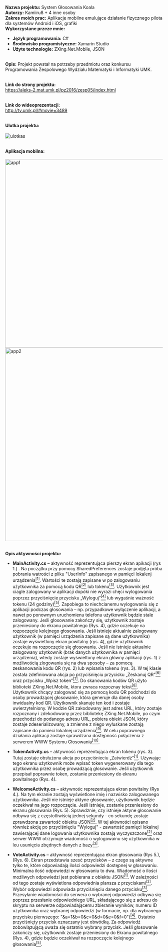 <b>Nazwa projektu:</b> System Głosowania Koala<br/>
<b>Autorzy:</b> Kamiiru8 + 4 inne osoby<br/>
<b>Zakres moich prac:</b> Aplikacje mobilne emulujące działanie fizycznego pilota dla systemów Android i iOS, grafiki<br/>
<b>Wykorzystane przeze mnie:</b><br/>
- <b>Język programowania:</b> C#<br/>
- <b>Środowisko programistyczne:</b> Xamarin Studio<br/>
- <b>Użyte technologie:</b> ZXing.Net.Mobile, JSON<br/><br/>


<b>Opis:</b> Projekt powstał na potrzeby przedmiotu oraz konkursu Programowania Zespołowego Wydziału Matematyki i Informatyki UMK.<br/><br/>

<b>Link do strony projektu:</b><br/>
https://aleks-2.mat.umk.pl/pz2016/zesp05/index.html<br/><br/>

<b>Link do wideoprezentacji:</b><br/>
http://tv.umk.pl/#movie=3489
<br/><br/>

<b>Ulotka projektu:</b><br/><br/>
![ulotkas](https://user-images.githubusercontent.com/29763402/28135223-be9fbd58-6745-11e7-8be8-9c4dd288f13f.jpg)
<br/><br/>

<b>Aplikacja mobilna:</b><br/><br/>
<img width="600" alt="app1" src="https://user-images.githubusercontent.com/29763402/28137008-f5b48804-674b-11e7-9c93-122d21fc4489.png">
<img width="615" alt="app2" src="https://user-images.githubusercontent.com/29763402/28136906-89694356-674b-11e7-94e1-f3d15756c606.png">
<br/><br/>

<b>Opis aktywności projektu:</b><br/>
- <b>MainActivity.cs</b> – aktywność reprezentująca pierszy ekran apikacji (rys 1.) . Na początku przy pomocy SharedPreferences zostaje podjęta próba pobrania watrości z pliku "UserInfo" zapisanego w pamięci lokalenj urządzenia<a target="_blank" href="https://github.com/Kamiiru8/SystemGlosowaniaKoala/blob/master/MainActivity.cs#L31-#L35"><sup>[1]</sup></a>. Wartości te zostają zapisane w po zalogowaniu użytkownika za pomocą kodu QR<a target="_blank" href="https://github.com/Kamiiru8/SystemGlosowaniaKoala/blob/master/MainActivity.cs#L80-#L86"><sup>[2]</sup></a> lub tokenu<a target="_blank" href="https://github.com/Kamiiru8/SystemGlosowaniaKoala/blob/master/TokenActivity.cs#L55-#L60"><sup>[3]</sup></a>. Użytkownik jest ciagle zalogowany w aplikacji dopóki nie wyrazi chęci wylogowania poprzez przyciśnięcie przycisku „Wyloguj”<a target="_blank" href="https://github.com/Kamiiru8/SystemGlosowaniaKoala/blob/master/WelcomeActivity.cs#L67-#L94"><sup>[4]</sup></a> lub wygaśnie ważność tokenu (24 godziny)<a target="_blank" href="https://github.com/Kamiiru8/SystemGlosowaniaKoala/blob/master/MainActivity.cs#L37-#L45"><sup>[5]</sup></a>. Zapobiega to niechcianemu wylogowaniu się z aplikacji podczas głosowania – np. przypadkowe wyłączenie aplikacji, a nawet po ponownym uruchomienu telefonu użytkownik będzie stale zalogowany. Jeśli głosowanie zakończy się, użytkownik zostaje przeniesiony do ekranu powitalnego (Rys. 4), gdzie oczekuje na rozpoczęcie kolejnego głosowania.
Jeśli istnieje aktualnie zalogowany użytkownik (w pamięci urządzenia zapisane są dane użytkownika) zostaje wyświetlony ekran powitalny (rys. 4), gdzie użytkownik oczekuje na rozpoczęcie się głosowania.
Jeśli nie istnieje aktualnie zalogowany użytkownik (brak danych użytkownika w pamięci urządzenia), wtedy zostaje wyświeltony ekran główny aplikacji (rys. 1) z możliwością zlogowania się na dwa sposoby – za pomocą zeskanowania kodu QR (rys. 2) lub wpisania tokenu (rys. 3). W tej klasie została zdefiniowana akcja po przyciśnięciu przycisku „Zeskanuj QR”<a target="_blank" href="https://github.com/Kamiiru8/SystemGlosowaniaKoala/blob/master/MainActivity.cs#L64-#L107"><sup>[6]</sup></a> oraz przycisku „Wpisz token”<a target="_blank" href="https://github.com/Kamiiru8/SystemGlosowaniaKoala/blob/master/MainActivity.cs#L109-#L110"><sup>[7]</sup></a>. Do skanowania kodów QR użyto biblioteki ZXing.Net.Mobile, ktora zwraca rozpoznay tekst<a target="_blank" href="https://github.com/Kamiiru8/SystemGlosowaniaKoala/blob/master/MainActivity.cs#L66-#L67"><sup>[8]</sup></a>. Użytkownik chcący zalogować się za pomocą kodu QR podchodzi do osoby prowadzącej głosowanie, która generuje dla danej osoby inwidualny kod QR. Użytkownik skanuje ten kod i zostaje uwierzytelniony. W kodzie QR zakodowany jest adres URL, który zostaje rozpoznany i zdekodowany przez bibliotekę ZXing.Net.Mobile, po czym przechodzi do podanego adresu URL, pobiera obiekt JSON, który zostaje zdeserializowany, a zmienne z niego wyłuskane zostają zapisane do pamieci lokalnej urządzenia<a target="_blank" href="https://github.com/Kamiiru8/SystemGlosowaniaKoala/blob/master/MainActivity.cs#L72-#L86"><sup>[9]</sup></a>. W celu poprawnego działania aplikacji zostaje sprawdzana dostępność połączenia z serwerem WWW Systemu Głosowania<a target="_blank" href="https://github.com/Kamiiru8/SystemGlosowaniaKoala/blob/master/MainActivity.cs#L129-#L144"><sup>[10]</sup></a>.

- <b>TokenActivity.cs</b> – aktywność reprezentująca ekran tokenu (rys. 3). Tutaj zostaje obsłużona akcja po przyciśnieciu „Zatwierdź”<a target="_blank" href="https://github.com/Kamiiru8/SystemGlosowaniaKoala/blob/master/TokenActivity.cs#L40-#L82"><sup>[1]</sup></a>. Używając tego ekranu użytkownik może wpisać token wygenerowany dla tego użytkownika przez osobę prowadzącą głosowanie. Jeśli użytkownik przepisał poprawnie token, zostanie przeniesiony do ekranu powitalnego (Rys. 4).

- <b>WelcomeActivity.cs</b> – aktywnośc reprezentująca ekran powitalny (Rys 4.). Na tym ekranie zostają wyświetlone imię i nazwisko zalogowanego użytkownika. Jeśli nie istnieje aktyne głosowanie, użytkownik będzie oczekiwał na jego rozpoczęcie. Jeśli istnieje, zostanie przeniesiony do ekranu głosowania (Rys. 5). 
Sprawdznie, czy istnieje aktyne głosowanie odbywa się z częstotliwiścią jednej sekundy - co sekundę zostaje zprawdzona zawartość obiektu JSON<a target="_blank" href="https://github.com/Kamiiru8/SystemGlosowaniaKoala/blob/master/WelcomeActivity.cs#L103-#L129"><sup>[2]</sup></a>. W tej aktwności opisano również akcję po przyciśnięciu "Wyloguj" - zawartość pamięci lokalnej zawierającej dane logowania użytkownika zostają wyczyszczone<a target="_blank" href="https://github.com/Kamiiru8/SystemGlosowaniaKoala/blob/master/WelcomeActivity.cs#L74-#L80"><sup>[2]</sup></a> oraz serwer WWW otrzymuje wiadomość o wylogowainu się użytkownika w leu usunięcia zbędnych danych z bazy<a target="_blank" href="https://github.com/Kamiiru8/SystemGlosowaniaKoala/blob/master/WelcomeActivity.cs#L82-#L83"><sup>[3]</sup></a>.
- <b>VoteActivity.cs</b> – aktywność reprezentująca ekran głosowania (Rys 5.), (Rys. 6). Ekran przedstawia szesć przycisków – z czego są aktywne tylko te, które odpowiadają ilości odpowiedzi dostępnej w głosowaniu. Minimalna ilość odpowiedzi w głosowaniu to dwa. Wiadomość o ilości możliwych odpowiedzi jest pobierana z obiektu JSON<a target="_blank" href="https://github.com/Kamiiru8/SystemGlosowaniaKoala/blob/master/VoteActivity.cs#L61-#L64"><sup>[1]</sup></a>. W zależności od tego zostaje wyświetlona odpowiednia plansza z przyciskami<a target="_blank" href="https://github.com/Kamiiru8/SystemGlosowaniaKoala/blob/master/VoteActivity.cs#L66-#L68"><sup>[2]</sup></a>. Wybór odpowiedzi odpowiada przyciśnięciu danego przycisku<a target="_blank" href="https://github.com/Kamiiru8/SystemGlosowaniaKoala/blob/master/VoteActivity.cs#L77-#L84"><sup>[3]</sup></a>. Przesyłanie wiadomości do serwera o wybranej odpowiedzi odbywa się poprzez przesłanie odpowiedniego URL, składającego się z adresu do skryptu na serwerze odpowiadającemu zbieranie wyników, numeru ID użytkownika oraz wybranej odpowiedzi (w formacie, np. dla wybranego przycisku pierwszego: "&a=1&b=0&c=0&d=0&e=0&f=0")<a target="_blank" href="https://github.com/Kamiiru8/SystemGlosowaniaKoala/blob/master/VoteActivity.cs#L73"><sup>[4]</sup></a>. Ostatnio przyciśnięty przycisk oznaczany jest obwódką. Za odpowiedź zobowiązującą uważa się ostatnio wybrany przycisk. Jeśli głosowanie zakończy się, użytkownik zostaje przeniesiony do Ekranu powitalnego (Rys. 4), gdzie będzie oczekiwał na rozpoczęcie kolejnego głosowania<a target="_blank" href="https://github.com/Kamiiru8/SystemGlosowaniaKoala/blob/master/VoteActivity.cs#L397-#L408"><sup>[5]</sup></a>.
<br/><br/>
